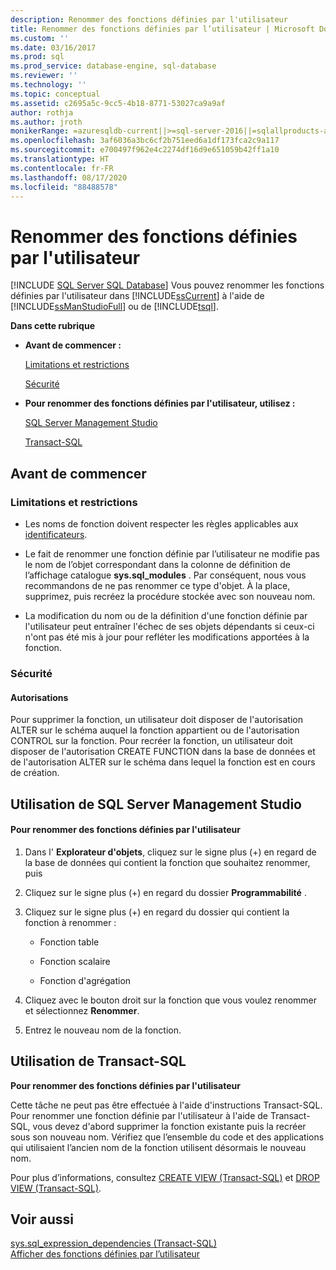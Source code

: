 ```yaml
---
description: Renommer des fonctions définies par l'utilisateur
title: Renommer des fonctions définies par l’utilisateur | Microsoft Docs
ms.custom: ''
ms.date: 03/16/2017
ms.prod: sql
ms.prod_service: database-engine, sql-database
ms.reviewer: ''
ms.technology: ''
ms.topic: conceptual
ms.assetid: c2695a5c-9cc5-4b18-8771-53027ca9a9af
author: rothja
ms.author: jroth
monikerRange: =azuresqldb-current||>=sql-server-2016||=sqlallproducts-allversions||>=sql-server-linux-2017||=azuresqldb-mi-current
ms.openlocfilehash: 3af6036a3bc6cf2b751eed6a1df173fca2c9a117
ms.sourcegitcommit: e700497f962e4c2274df16d9e651059b42ff1a10
ms.translationtype: HT
ms.contentlocale: fr-FR
ms.lasthandoff: 08/17/2020
ms.locfileid: "88488578"
---
```

# <a name="rename-user-defined-functions"></a>Renommer des fonctions définies par l'utilisateur
[!INCLUDE [SQL Server SQL Database](../../includes/applies-to-version/sql-asdb.md)]
  Vous pouvez renommer les fonctions définies par l'utilisateur dans [!INCLUDE[ssCurrent](../../includes/sscurrent-md.md)] à l'aide de [!INCLUDE[ssManStudioFull](../../includes/ssmanstudiofull-md.md)] ou de [!INCLUDE[tsql](../../includes/tsql-md.md)].  
  
 **Dans cette rubrique**  
  
-   **Avant de commencer :**  
  
     [Limitations et restrictions](#Restrictions)  
  
     [Sécurité](#Security)  
  
-   **Pour renommer des fonctions définies par l'utilisateur, utilisez :**  
  
     [SQL Server Management Studio](#SSMSProcedure)  
  
     [Transact-SQL](#TsqlProcedure)  
  
##  <a name="before-you-begin"></a><a name="BeforeYouBegin"></a> Avant de commencer  
  
###  <a name="limitations-and-restrictions"></a><a name="Restrictions"></a> Limitations et restrictions  
  
-   Les noms de fonction doivent respecter les règles applicables aux [identificateurs](../../relational-databases/databases/database-identifiers.md).  
  
-   Le fait de renommer une fonction définie par l’utilisateur ne modifie pas le nom de l’objet correspondant dans la colonne de définition de l’affichage catalogue **sys.sql_modules** . Par conséquent, nous vous recommandons de ne pas renommer ce type d'objet. À la place, supprimez, puis recréez la procédure stockée avec son nouveau nom.  
  
-   La modification du nom ou de la définition d'une fonction définie par l'utilisateur peut entraîner l'échec de ses objets dépendants si ceux-ci n'ont pas été mis à jour pour refléter les modifications apportées à la fonction.  
  
###  <a name="security"></a><a name="Security"></a> Sécurité  
  
####  <a name="permissions"></a><a name="Permissions"></a> Autorisations  
 Pour supprimer la fonction, un utilisateur doit disposer de l'autorisation ALTER sur le schéma auquel la fonction appartient ou de l'autorisation CONTROL sur la fonction. Pour recréer la fonction, un utilisateur doit disposer de l'autorisation CREATE FUNCTION dans la base de données et de l'autorisation ALTER sur le schéma dans lequel la fonction est en cours de création.  
  
##  <a name="using-sql-server-management-studio"></a><a name="SSMSProcedure"></a> Utilisation de SQL Server Management Studio  
  
#### <a name="to-rename-user-defined-functions"></a>Pour renommer des fonctions définies par l'utilisateur  
  
1.  Dans l' **Explorateur d'objets**, cliquez sur le signe plus (+) en regard de la base de données qui contient la fonction que souhaitez renommer, puis  
  
2.  Cliquez sur le signe plus (+) en regard du dossier **Programmabilité** .  
  
3.  Cliquez sur le signe plus (+) en regard du dossier qui contient la fonction à renommer :  
  
    -   Fonction table  
  
    -   Fonction scalaire  
  
    -   Fonction d'agrégation  
  
4.  Cliquez avec le bouton droit sur la fonction que vous voulez renommer et sélectionnez **Renommer**.  
  
5.  Entrez le nouveau nom de la fonction.  
  
##  <a name="using-transact-sql"></a><a name="TsqlProcedure"></a> Utilisation de Transact-SQL  
 **Pour renommer des fonctions définies par l'utilisateur**  
  
 Cette tâche ne peut pas être effectuée à l'aide d'instructions Transact-SQL. Pour renommer une fonction définie par l'utilisateur à l'aide de Transact-SQL, vous devez d'abord supprimer la fonction existante puis la recréer sous son nouveau nom. Vérifiez que l’ensemble du code et des applications qui utilisaient l’ancien nom de la fonction utilisent désormais le nouveau nom.  
  
 Pour plus d’informations, consultez [CREATE VIEW &#40;Transact-SQL&#41;](../../t-sql/statements/create-function-transact-sql.md) et [DROP VIEW &#40;Transact-SQL&#41;](../../t-sql/statements/drop-function-transact-sql.md).  
  
## <a name="see-also"></a>Voir aussi  
 [sys.sql_expression_dependencies &#40;Transact-SQL&#41;](../../relational-databases/system-catalog-views/sys-sql-expression-dependencies-transact-sql.md)   
 [Afficher des fonctions définies par l’utilisateur](../../relational-databases/user-defined-functions/view-user-defined-functions.md)  
  
  
